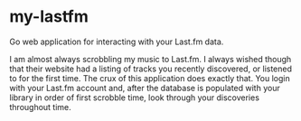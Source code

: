 my-lastfm
=========

Go web application for interacting with your Last.fm data.

I am almost always scrobbling my music to Last.fm. I always wished though that their website had a listing of tracks you recently discovered, or listened to for the first time. The crux of this application does exactly that. You login with your Last.fm account and, after the database is populated with your library in order of first scrobble time, look through your discoveries throughout time.
